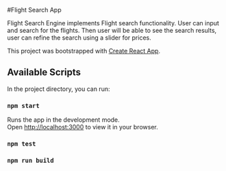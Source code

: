 #Flight Search App


Flight Search Engine implements Flight search functionality. User can input and search for the flights. Then user will be able to see the search results, user can refine the search using a slider for prices.

This project was bootstrapped with [Create React App](https://github.com/facebook/create-react-app).

## Available Scripts

In the project directory, you can run:

### `npm start`

Runs the app in the development mode.\
Open [http://localhost:3000](http://localhost:3000) to view it in your browser.


### `npm test`

### `npm run build`

